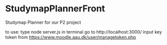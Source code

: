 # StudymapPlannerFront
Studymap Planner for our P2 project

to use:
    type node server.js in terminal
    go to http://localhost:3000/
    input key token from https://www.moodle.aau.dk/user/managetoken.php
